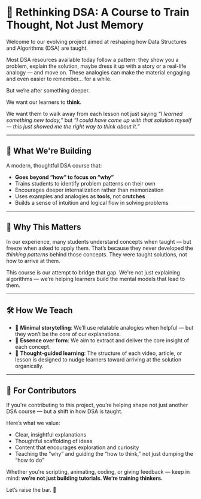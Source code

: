 # 🧠 Rethinking DSA: A Course to Train Thought, Not Just Memory

Welcome to our evolving project aimed at reshaping how Data Structures and Algorithms (DSA) are taught.

Most DSA resources available today follow a pattern: they show you a problem, explain the solution, maybe dress it up with a story or a real-life analogy — and move on. These analogies can make the material engaging and even easier to remember… for a while.

But we’re after something deeper.

We want our learners to **think**.

We want them to walk away from each lesson not just saying *“I learned something new today,”* but *“I could have come up with that solution myself — this just showed me the right way to think about it.”*

---

## 🎯 What We're Building

A modern, thoughtful DSA course that:

* **Goes beyond “how” to focus on “why”**
* Trains students to identify problem patterns on their own
* Encourages deeper internalization rather than memorization
* Uses examples and analogies as **tools**, not **crutches**
* Builds a sense of intuition and logical flow in solving problems

---

## 🧩 Why This Matters

In our experience, many students understand concepts when taught — but freeze when asked to apply them. That’s because they never developed the *thinking patterns* behind those concepts. They were taught solutions, not how to arrive at them.

This course is our attempt to bridge that gap. We're not just explaining algorithms — we’re helping learners build the mental models that lead to them.

---

## 🛠️ How We Teach

* 📌 **Minimal storytelling**: We’ll use relatable analogies when helpful — but they won’t be the core of our explanations.
* 🧠 **Essence over form**: We aim to extract and deliver the core insight of each concept.
* 🧭 **Thought-guided learning**: The structure of each video, article, or lesson is designed to nudge learners toward arriving at the solution organically.

---

## 🤝 For Contributors

If you're contributing to this project, you’re helping shape not just another DSA course — but a shift in how DSA is taught.

Here’s what we value:

* Clear, insightful explanations
* Thoughtful scaffolding of ideas
* Content that encourages exploration and curiosity
* Teaching the “why” and guiding the “how to think,” not just dumping the “how to do”

Whether you're scripting, animating, coding, or giving feedback — keep in mind: **we’re not just building tutorials. We’re training thinkers.**

Let’s raise the bar. 🚀



